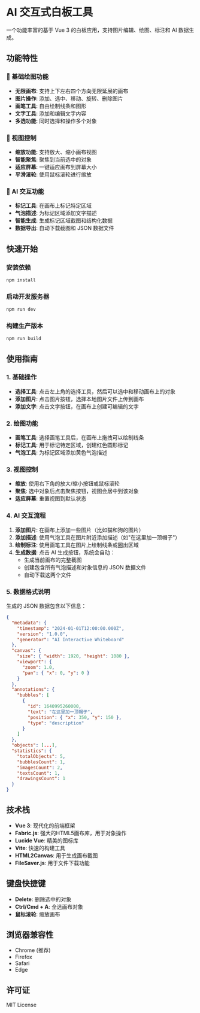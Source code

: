 # AI 交互式白板工具

一个功能丰富的基于 Vue 3 的白板应用，支持图片编辑、绘图、标注和 AI 数据生成。

## 功能特性

### 🎨 基础绘图功能
- **无限画布**: 支持上下左右四个方向无限延展的画布
- **图片操作**: 添加、选中、移动、旋转、删除图片
- **画笔工具**: 自由绘制线条和图形
- **文字工具**: 添加和编辑文字内容
- **多选功能**: 同时选择和操作多个对象

### 🔧 视图控制
- **缩放功能**: 支持放大、缩小画布视图
- **智能聚焦**: 聚焦到当前选中的对象
- **适应屏幕**: 一键适应画布到屏幕大小
- **平滑滚轮**: 使用鼠标滚轮进行缩放

### 🤖 AI 交互功能
- **标记工具**: 在画布上标记特定区域
- **气泡描述**: 为标记区域添加文字描述
- **智能生成**: 生成标记区域截图和结构化数据
- **数据导出**: 自动下载截图和 JSON 数据文件

## 快速开始

### 安装依赖
```bash
npm install
```

### 启动开发服务器
```bash
npm run dev
```

### 构建生产版本
```bash
npm run build
```

## 使用指南

### 1. 基础操作
- **选择工具**: 点击左上角的选择工具，然后可以选中和移动画布上的对象
- **添加图片**: 点击图片按钮，选择本地图片文件上传到画布
- **添加文字**: 点击文字按钮，在画布上创建可编辑的文字

### 2. 绘图功能
- **画笔工具**: 选择画笔工具后，在画布上拖拽可以绘制线条
- **标记工具**: 用于标记特定区域，创建红色圆形标记
- **气泡工具**: 为标记区域添加黄色气泡描述

### 3. 视图控制
- **缩放**: 使用右下角的放大/缩小按钮或鼠标滚轮
- **聚焦**: 选中对象后点击聚焦按钮，视图会居中到该对象
- **适应屏幕**: 重置视图到默认状态

### 4. AI 交互流程
1. **添加图片**: 在画布上添加一些图片（比如猫和狗的图片）
2. **添加描述**: 使用气泡工具在图片附近添加描述（如"在这里加一顶帽子"）
3. **绘制标注**: 使用画笔工具在图片上绘制线条或圈出区域
4. **生成数据**: 点击 AI 生成按钮，系统会自动：
   - 生成当前画布的完整截图
   - 创建包含所有气泡描述和对象信息的 JSON 数据文件
   - 自动下载这两个文件

### 5. 数据格式说明

生成的 JSON 数据包含以下信息：
```json
{
  "metadata": {
    "timestamp": "2024-01-01T12:00:00.000Z",
    "version": "1.0.0",
    "generator": "AI Interactive Whiteboard"
  },
  "canvas": {
    "size": { "width": 1920, "height": 1080 },
    "viewport": {
      "zoom": 1.0,
      "pan": { "x": 0, "y": 0 }
    }
  },
  "annotations": {
    "bubbles": [
      {
        "id": 1640995260000,
        "text": "在这里加一顶帽子",
        "position": { "x": 350, "y": 150 },
        "type": "description"
      }
    ]
  },
  "objects": [...],
  "statistics": {
    "totalObjects": 5,
    "bubblesCount": 1,
    "imagesCount": 2,
    "textsCount": 1,
    "drawingsCount": 1
  }
}
```

## 技术栈

- **Vue 3**: 现代化的前端框架
- **Fabric.js**: 强大的HTML5画布库，用于对象操作
- **Lucide Vue**: 精美的图标库
- **Vite**: 快速的构建工具
- **HTML2Canvas**: 用于生成画布截图
- **FileSaver.js**: 用于文件下载功能

## 键盘快捷键

- **Delete**: 删除选中的对象
- **Ctrl/Cmd + A**: 全选画布对象
- **鼠标滚轮**: 缩放画布

## 浏览器兼容性

- Chrome (推荐)
- Firefox  
- Safari
- Edge

## 许可证

MIT License
